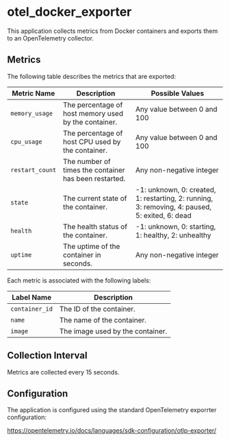 # otel_docker_exporter

This application collects metrics from Docker containers and exports them to an OpenTelemetry collector.

## Metrics

The following table describes the metrics that are exported:

| Metric Name | Description | Possible Values |
|-------------|-------------|-----------------|
| `memory_usage` | The percentage of host memory used by the container. | Any value between 0 and 100 |
| `cpu_usage` | The percentage of host CPU used by the container. | Any value between 0 and 100 |
| `restart_count` | The number of times the container has been restarted. | Any non-negative integer |
| `state` | The current state of the container. | -1: unknown, 0: created, 1: restarting, 2: running, 3: removing, 4: paused, 5: exited, 6: dead |
| `health` | The health status of the container. | -1: unknown, 0: starting, 1: healthy, 2: unhealthy |
| `uptime` | The uptime of the container in seconds. | Any non-negative integer |

Each metric is associated with the following labels:

| Label Name | Description |
|------------|-------------|
| `container_id` | The ID of the container. |
| `name` | The name of the container. |
| `image` | The image used by the container. |

## Collection Interval

Metrics are collected every 15 seconds.

## Configuration

The application is configured using the standard OpenTelemetry exporrter configuration:

https://opentelemetry.io/docs/languages/sdk-configuration/otlp-exporter/